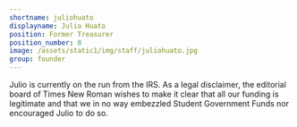 ```yaml
---
shortname: juliohuato
displayname: Julio Huato
position: Former Treasurer
position_number: 8
image: /assets/static1/img/staff/juliohuato.jpg
group: founder
---
```


Julio is currently on the run from the IRS.
As a legal disclaimer, the editorial board
of Times New Roman wishes to make it clear
that all our funding is legitimate and that we
in no way embezzled Student Government Funds nor 
encouraged Julio to do so.
